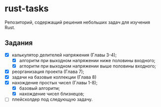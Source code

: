 # rust-tasks
Репозиторий, содержащий решения небольших задач для изучения Rust.

## Задания
- [x] калькулятор делителей напряжения (Главы 3-4);
  - [x] алгоритм при выходном напряжении ниже половины входного;
  - [x] аглоритм при выходном напряжении выше половины входного;
- [x] реорганизация проекта (Глава 7);
- [x] задачи на базовые коллекции (Глава 8)
- [x] нахождение простых чисел (Главы 1-8);
  - [x] базовый алгоритм;
  - [x] нахождение чисел близнецов;
- [ ] плейсхолдер под следующую задачу.
